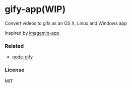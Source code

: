 gify-app(WIP)
========

Convert videos to gifs as an OS X, Linux and Windows app


Inspired by [imagemin-app](https://github.com/kevva/imagemin-app)

### Related

* [node-gify](https://github.com/visionmedia/node-gify)

### License

MIT
